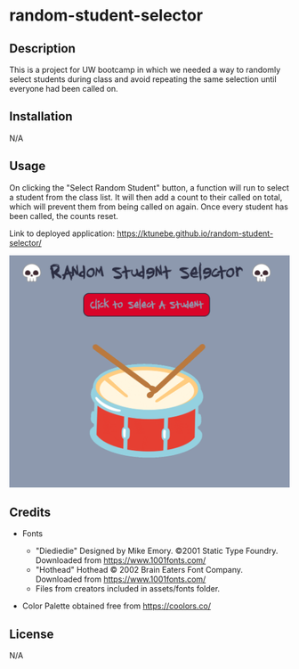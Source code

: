 # random-student-selector

## Description

This is a project for UW bootcamp in which we needed a way to randomly select students during class and avoid repeating the same selection until everyone had been called on.

## Installation

N/A

## Usage

On clicking the "Select Random Student" button, a function will run to select a student from the class list. It will then add a count to their called on total, which will prevent them from being called on again. Once every student has been called, the counts reset.

Link to deployed application: https://ktunebe.github.io/random-student-selector/

![Screenshot of the Random Student Selector page](assets/images/random-student-selector-page.png)

## Credits

- Fonts
    - "Diediedie" Designed by Mike Emory. ©2001 Static Type Foundry. Downloaded from https://www.1001fonts.com/
    - "Hothead" Hothead © 2002 Brain Eaters Font Company. Downloaded from https://www.1001fonts.com/ 
    - Files from creators included in assets/fonts folder.

- Color Palette obtained free from https://coolors.co/

## License

N/A